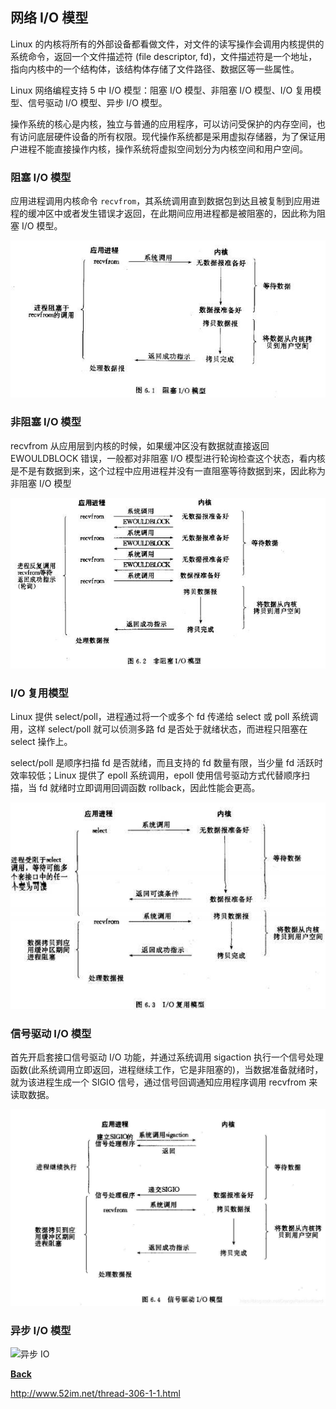 ## 网络 I/O 模型

Linux 的内核将所有的外部设备都看做文件，对文件的读写操作会调用内核提供的系统命令，返回一个文件描述符 (file descriptor, fd)，文件描述符是一个地址，指向内核中的一个结构体，该结构体存储了文件路径、数据区等一些属性。

Linux 网络编程支持 5 中 I/O 模型：阻塞 I/O 模型、非阻塞 I/O 模型、I/O 复用模型、信号驱动 I/O 模型、异步 I/O 模型。

操作系统的核心是内核，独立与普通的应用程序，可以访问受保护的内存空间，也有访问底层硬件设备的所有权限。现代操作系统都是采用虚拟存储器，为了保证用户进程不能直接操作内核，操作系统将虚拟空间划分为内核空间和用户空间。

### 阻塞 I/O 模型

应用进程调用内核命令 ```recvfrom```，其系统调用直到数据包到达且被复制到应用进程的缓冲区中或者发生错误才返回，在此期间应用进程都是被阻塞的，因此称为阻塞 I/O 模型。

![阻塞 IO](../resources/bio.png)

### 非阻塞 I/O 模型

recvfrom 从应用层到内核的时候，如果缓冲区没有数据就直接返回 EWOULDBLOCK 错误，一般都对非阻塞 I/O 模型进行轮询检查这个状态，看内核是不是有数据到来，这个过程中应用进程并没有一直阻塞等待数据到来，因此称为非阻塞 I/O 模型 

![非阻塞 IO](../resources/nio.png)

### I/O 复用模型

Linux 提供 select/poll，进程通过将一个或多个 fd 传递给 select 或 poll 系统调用，这样 select/poll 就可以侦测多路 fd 是否处于就绪状态，而进程只阻塞在 select 操作上。

select/poll 是顺序扫描 fd 是否就绪，而且支持的 fd 数量有限，当少量 fd 活跃时效率较低；Linux 提供了 epoll 系统调用，epoll 使用信号驱动方式代替顺序扫描，当 fd 就绪时立即调用回调函数 rollback，因此性能会更高。

![多路复用](../resources/selector.png)

### 信号驱动 I/O 模型

首先开启套接口信号驱动 I/O 功能，并通过系统调用 sigaction 执行一个信号处理函数(此系统调用立即返回，进程继续工作，它是非阻塞的)，当数据准备就绪时，就为该进程生成一个 SIGIO 信号，通过信号回调通知应用程序调用 recvfrom 来读取数据。

![信号驱动](../resources/signal.png)

### 异步 I/O 模型

![异步 IO](../resources/async.png)






**[Back](../)**













http://www.52im.net/thread-306-1-1.html